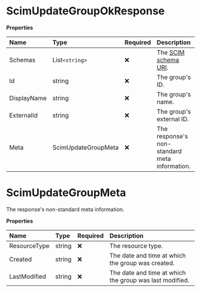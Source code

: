 # ScimUpdateGroupOkResponse

**Properties**

| Name        | Type                | Required | Description                                                              |
| :---------- | :------------------ | :------- | :----------------------------------------------------------------------- |
| Schemas     | List`<string>`      | ❌       | The [SCIM schema URI](https://www.iana.org/assignments/scim/scim.xhtml). |
| Id          | string              | ❌       | The group's ID.                                                          |
| DisplayName | string              | ❌       | The group's name.                                                        |
| ExternalId  | string              | ❌       | The group's external ID.                                                 |
| Meta        | ScimUpdateGroupMeta | ❌       | The response's non-standard meta information.                            |

# ScimUpdateGroupMeta

The response's non-standard meta information.

**Properties**

| Name         | Type   | Required | Description                                             |
| :----------- | :----- | :------- | :------------------------------------------------------ |
| ResourceType | string | ❌       | The resource type.                                      |
| Created      | string | ❌       | The date and time at which the group was created.       |
| LastModified | string | ❌       | The date and time at which the group was last modified. |

<!-- This file was generated by liblab | https://liblab.com/ -->
